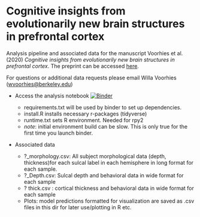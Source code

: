 # Cognitive insights from evolutionarily new brain structures in prefrontal cortex
Analysis pipeline and associated data for the manuscript Voorhies et al. (2020) *Cognitive insights from evolutionarily new brain structures in prefrontal cortex*. The preprint can be accessed [here](https://www.biorxiv.org/content/10.1101/2020.11.07.372805v1).

  For questions or additional data requests please email Willa Voorhies (wvoorhies@berkeley.edu)
  
  
- Access the analysis  notebook
[![Binder](https://mybinder.org/badge_logo.svg)](https://mybinder.org/v2/gh/wvoorhies/CognitiveInsights_SulcalMorphology.git/HEAD)

  - requirements.txt will be used by binder to set up dependencies.
  - install.R installs necessary r-packages (tidyverse)
  - runtime.txt sets R environment. Needed for rpy2
  - *note*: initial environment build can be slow. This is only true for the first time you launch binder. 
- Associated data
  - ?_morphology.csv: All subject morphological data (depth, thickness)for each sulcal label in each hemisphere in long format for each sample.
  - ?_Depth.csv: Sulcal depth and behavioral data in wide format for each sample
  - ? thick.csv : cortical thickness and behavioral data in wide format for each sample
  - Plots: model predictions formatted for visualization are saved as .csv files in this dir for later use/plotting in R etc. 
  


